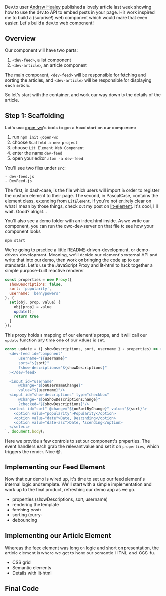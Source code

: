 Dev.to user [Andrew Healey](https://dev.to/healeycodes) published a lovely article last week showing how to use the dev.to API to embed posts in your page. His work inspired me to build a (surprise!) web component which would make that even easier. Let's build a dev.to web component!

## Overview
Our component will have two parts:
1. `<dev-feed>`, a list component
1. `<dev-article>`, an article component

The main component, `<dev-feed>` will be responsible for fetching and sorting the articles, and `<dev-article>` will be responsible for displaying each article.

So let's start with the container, and work our way down to the details of the article.

## Step 1: Scaffolding
Let's use [open-wc](https://open-wc.org)'s tools to get a head start on our component:

1. run `npm init @open-wc`
  1. choose `Scaffold a new project`
  1. choose `Lit Element Web Component`
  1. enter the name `dev-feed`
1. open your editor `atom -a dev-feed`

You'll see two files under `src`:

```
- dev-feed.js
- DevFeed.js
```

The first, in dash-case, is the file which users will import in order to register the custom element to their page. The second, in PascalCase, contains the element class, extending from `LitElement`. If you're not entirely clear on what I mean by those things, check out my post on [lit-element](https://dev.to/bennypowers/lets-build-web-components-part-5-litelement-906). It's cool, I'll wait. Good? alright...

You'll also see a demo folder with an index.html inside. As we write our component, you can run the owc-dev-server on that file to see how your component looks.

```
npm start
```

We're going to practice a little README-driven-development, or demo-driven-development. Meaning, we'll decide our element's external API and write that into our demo, then work on bringing the code up to our standards. Let's use the JavaScript Proxy and lit-html to hack together a simple purpose-built reactive renderer

```js
const properties = new Proxy({
  showDescriptions: false,
  sort: 'popularity',
  username: 'bennypowers'
}, {
  set(obj, prop, value) {
    obj[prop] = value
    update();
    return true
  }
});
```

This proxy holds a mapping of our element's props, and it will call our `update` function any time one of our values is set.

```js
const update = ({ showDescriptions, sort, username } = properties) => render(html`
  <dev-feed id="component"
      username="${username}"
      sort="${sort}"
      ?show-descriptions="${showDescriptions}"
  ></dev-feed>

  <input id="username"
      @change="${onUsernameChange}"
      value="${username}"/>
  <input id="show-descriptions" type="checkbox"
      @change="${onShowDescriptionsChange}"
      ?checked="${showDescriptions}"/>
  <select id="sort" @change="${onSortByChange}" value="${sort}">
    <option value="popularity">Popularity</option>
    <option value="date">Date, Descending</option>
    <option value="date-asc">Date, Ascending</option>
  </select>
`, document.body);
```

Here we provide a few controls to set our component's properties. The event handlers each grab the relevant value and set it on `properties`, which triggers the render. Nice 😎.

## Implementing our Feed Element
Now that our demo is wired up, it's time to set up our feed element's internal logic and template. We'll start with a simple implementation and work up to the final product, refreshing our demo app as we go.

- properties (showDescriptions, sort, username)
- rendering the template
- fetching posts
- sorting (curry)
- debouncing

## Implementing our Article Element
Whereas the feed element was long on logic and short on presentation, the article element is where we get to hone our semantic-HTML-and-CSS-fu.

- CSS grid
- Semantic elements
- Details with lit-html

## Final Code
